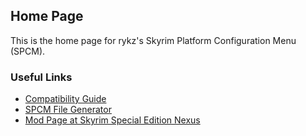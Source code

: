## Home Page

This is the home page for rykz's Skyrim Platform Configuration Menu (SPCM).

### Useful Links
- [Compatibility Guide](./COMPATIBILITY.md)
- [SPCM File Generator](./spcm-generator/dist/index.html)
- [Mod Page at Skyrim Special Edition Nexus](https://www.nexusmods.com/skyrimspecialedition/mods/61556)
